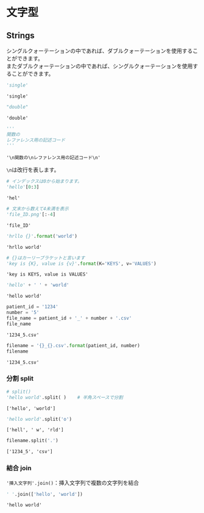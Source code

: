 # 文字型

## Strings

シングルクォーテーションの中であれば、ダブルクォーテーションを使用することができます。<br>またダブルクォーテーションの中であれば、シングルクォーテーションを使用することができます。


```python
'single'
```




    'single'




```python
"double"
```




    'double'




```python
'''
関数の
レファレンス用の記述コード
'''
```




    '\n関数の\nレファレンス用の記述コード\n'



`\n`は改行を表します。


```python
# インデックスは0から始まります。
'hello'[0:3]
```




    'hel'




```python
# 文末から数えて4未満を表示
'file_ID.png'[:-4]
```




    'file_ID'




```python
'hrllo {}'.format('world')
```




    'hrllo world'




```python
# {}はカーリーブラケットと言います
'key is {K}, value is {v}'.format(K='KEYS', v='VALUES')
```




    'key is KEYS, value is VALUES'




```python
'hello' + ' ' + 'world'
```




    'hello world'




```python
patient_id = '1234'
number = '5'
file_name = patient_id + '_' + number + '.csv'
file_name
```




    '1234_5.csv'




```python
filename = '{}_{}.csv'.format(patient_id, number)
filename
```




    '1234_5.csv'



### 分割 split


```python
# split()
'hello world'.split( )    # 半角スペースで分割
```




    ['hello', 'world']




```python
'hello world'.split('o')
```




    ['hell', ' w', 'rld']




```python
filename.split('.')
```




    ['1234_5', 'csv']



### 結合 join

`'挿入文字列'.join()`：挿入文字列で複数の文字列を結合


```python
' '.join(['hello', 'world'])
```




    'hello world'




```python

```
